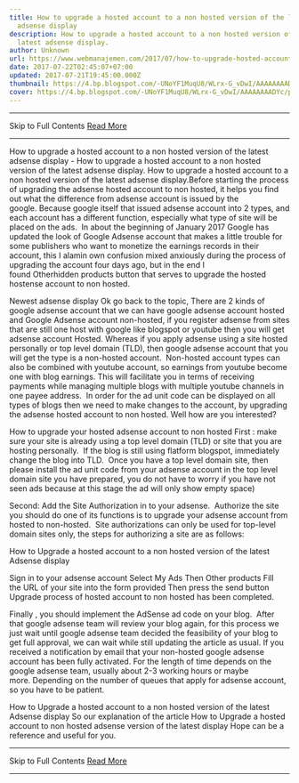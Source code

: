 ```yaml
---
title: How to upgrade a hosted account to a non hosted version of the latest
  adsense display
description: How to upgrade a hosted account to a non hosted version of the
  latest adsense display.
author: Unknown
url: https://www.webmanajemen.com/2017/07/how-to-upgrade-hosted-account-to-non-hosted.html
date: 2017-07-22T02:45:07+07:00
updated: 2017-07-21T19:45:00.000Z
thumbnail: https://4.bp.blogspot.com/-UNoYF1MuqU8/WLrx-G_vDwI/AAAAAAAADYc/pkuJXiffujId6YxjHEopP62TimMsWcPaQCLcB/s1600/akun_triknews.png
cover: https://4.bp.blogspot.com/-UNoYF1MuqU8/WLrx-G_vDwI/AAAAAAAADYc/pkuJXiffujId6YxjHEopP62TimMsWcPaQCLcB/s1600/akun_triknews.png
---
```


<hr/> Skip to Full Contents <a href="https://www.webmanajemen.com/2017/07/how-to-upgrade-hosted-account-to-non-hosted.html" rel="follow" class="button" id="read-more">Read More</a> <hr/> How to upgrade a hosted account to a non hosted version of the latest adsense display - How to upgrade a hosted account to a non hosted version of the latest adsense display. How to upgrade a hosted account to a non hosted version of the latest adsense display.Before starting the process of upgrading the adsense hosted account to non hosted, it helps you find out what the difference from adsense account is issued by the google. Because google itself that issued adsense account into 2 types, and each account has a different function, especially what type of site will be placed on the ads. 
In about the beginning of January 2017 Google has updated the look of Google Adsense account that makes a little trouble for some publishers who want to monetize the earnings records in their account, this I alamin own confusion mixed anxiously during the process of upgrading the account four days ago, but in the end I found Otherhidden products button that serves to upgrade the hosted hostense account to non hosted. 


Newest adsense display
Ok go back to the topic, There are 2 kinds of google adsense account that we can have google adsense account hosted and Google Adsense account non-hosted, if you register adsense from sites that are still one host with google like blogspot or youtube then you will get adsense account Hosted. Whereas if you apply adsense using a site hosted personally or top level domain (TLD), then google adsense account that you will get the type is a non-hosted account. 
Non-hosted account types can also be combined with youtube account, so earnings from youtube become one with blog earnings. This will facilitate you in terms of receiving payments while managing multiple blogs with multiple youtube channels in one payee address. 
In order for the ad unit code can be displayed on all types of blogs then we need to make changes to the account, by upgrading the adsense hosted account to non hosted. Well how are you interested? 

How to upgrade your hosted adsense account to non hosted
First : make sure your site is already using a top level domain (TLD) or site that you are hosting personally. 
If the blog is still using flatform blogspot, immediately change the blog into TLD. 
Once you have a top level domain site, then please install the ad unit code from your adsense account in the top level domain site you have prepared, you do not have to worry if you have not seen ads because at this stage the ad will only show empty space) 

Second: Add the Site Authorization in to your adsense. 
Authorize the site you should do one of its functions is to upgrade your adsense account from hosted to non-hosted. 
Site authorizations can only be used for top-level domain sites only, the steps for authorizing a site are as follows: 


How to Upgrade a hosted account to a non hosted version of the latest Adsense display

Sign in to your adsense account
Select My Ads
Then Other products
Fill the URL of your site into the form provided
Then press the send button
Upgrade process of hosted account to non hosted has been completed.

Finally , you should implement the AdSense ad code on your blog. 
After that google adsense team will review your blog again, for this process we just wait until google adsense team decided the feasibility of your blog to get full approval, we can wait while still updating the article as usual. If you received a notification by email that your non-hosted google adsense account has been fully activated. For the length of time depends on the google adsense team, usually about 2-3 working hours or maybe more. Depending on the number of queues that apply for adsense account, so you have to be patient. 


How to Upgrade a hosted account to a non hosted version of the latest Adsense display
So our explanation of the article How to Upgrade a hosted account to non hosted adsense version of the latest display Hope can be a reference and useful for you. <hr/> Skip to Full Contents <a href="https://www.webmanajemen.com/2017/07/how-to-upgrade-hosted-account-to-non-hosted.html" rel="follow" class="button" id="read-more">Read More</a> <hr/>